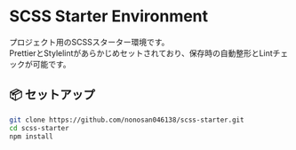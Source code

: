 # SCSS Starter Environment

プロジェクト用のSCSSスターター環境です。  
PrettierとStylelintがあらかじめセットされており、保存時の自動整形とLintチェックが可能です。

## 📦 セットアップ

```bash
git clone https://github.com/nonosan046138/scss-starter.git
cd scss-starter
npm install
